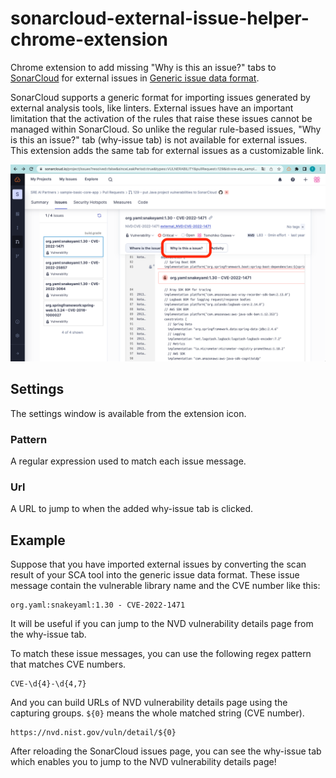 # sonarcloud-external-issue-helper-chrome-extension

Chrome extension to add missing "Why is this an issue?" tabs to [SonarCloud](https://sonarcloud.io/projects) for
external issues in [Generic issue data format](https://docs.sonarcloud.io/enriching/generic-issue-data/).

SonarCloud supports a generic format for importing issues generated by external analysis tools, like linters.
External issues have an important limitation that the activation of the rules that raise these issues cannot be managed
within SonarCloud.
So unlike the regular rule-based issues, "Why is this an issue?" tab (why-issue tab) is not available for
external issues.
This extension adds the same tab for external issues as a customizable link.

![](screenshot.png)

## Settings

The settings window is available from the extension icon.

### Pattern

A regular expression used to match each issue message.

### Url

A URL to jump to when the added why-issue tab is clicked.

## Example

Suppose that you have imported external issues by converting the scan result of your SCA tool into the generic issue
data
format.
These issue message contain the vulnerable library name and the CVE number like this:

```
org.yaml:snakeyaml:1.30 - CVE-2022-1471
```

It will be useful if you can jump to the NVD vulnerability details page from the why-issue tab.

To match these issue messages, you can use the following regex pattern that matches CVE numbers.

```
CVE-\d{4}-\d{4,7}
```

And you can build URLs of NVD vulnerability details page using the capturing groups.
`${0}` means the whole matched string (CVE number).

```
https://nvd.nist.gov/vuln/detail/${0}
```

After reloading the SonarCloud issues page, you can see the why-issue tab which enables you to jump to the NVD
vulnerability details page!
